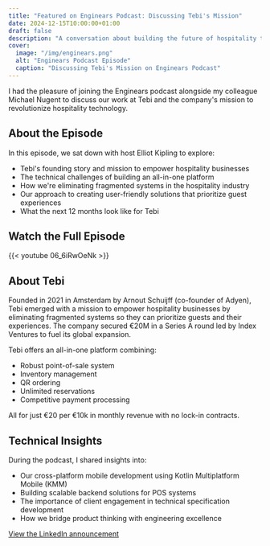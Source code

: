 ```yaml
---
title: "Featured on Enginears Podcast: Discussing Tebi's Mission"
date: 2024-12-15T10:00:00+01:00
draft: false
description: "A conversation about building the future of hospitality technology"
cover:
  image: "/img/enginears.png"
  alt: "Enginears Podcast Episode"
  caption: "Discussing Tebi's Mission on Enginears Podcast"
---
```


I had the pleasure of joining the Enginears podcast alongside my colleague Michael Nugent to discuss our work at Tebi and the company's mission to revolutionize hospitality technology.

## About the Episode

In this episode, we sat down with host Elliot Kipling to explore:

- Tebi's founding story and mission to empower hospitality businesses
- The technical challenges of building an all-in-one platform
- How we're eliminating fragmented systems in the hospitality industry
- Our approach to creating user-friendly solutions that prioritize guest experiences
- What the next 12 months look like for Tebi

## Watch the Full Episode

{{< youtube 06_6iRwOeNk >}}

## About Tebi

Founded in 2021 in Amsterdam by Arnout Schuijff (co-founder of Adyen), Tebi emerged with a mission to empower hospitality businesses by eliminating fragmented systems so they can prioritize guests and their experiences. The company secured €20M in a Series A round led by Index Ventures to fuel its global expansion.

Tebi offers an all-in-one platform combining:
- Robust point-of-sale system
- Inventory management
- QR ordering
- Unlimited reservations
- Competitive payment processing

All for just €20 per €10k in monthly revenue with no lock-in contracts.

## Technical Insights

During the podcast, I shared insights into:
- Our cross-platform mobile development using Kotlin Multiplatform Mobile (KMM)
- Building scalable backend solutions for POS systems
- The importance of client engagement in technical specification development
- How we bridge product thinking with engineering excellence

[View the LinkedIn announcement](https://www.linkedin.com/feed/update/urn:li:activity:7333477231282851840/)